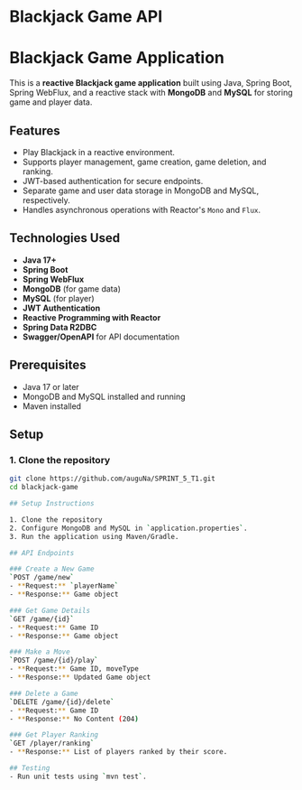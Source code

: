 # Blackjack Game API
# Blackjack Game Application

This is a **reactive Blackjack game application** built using Java, Spring Boot, Spring WebFlux, and a reactive stack with **MongoDB** and **MySQL** for storing game and player data.

## Features
- Play Blackjack in a reactive environment.
- Supports player management, game creation, game deletion, and ranking.
- JWT-based authentication for secure endpoints.
- Separate game and user data storage in MongoDB and MySQL, respectively.
- Handles asynchronous operations with Reactor's `Mono` and `Flux`.

## Technologies Used
- **Java 17+**
- **Spring Boot**
- **Spring WebFlux**
- **MongoDB** (for game data)
- **MySQL** (for player)
- **JWT Authentication**
- **Reactive Programming with Reactor**
- **Spring Data R2DBC**
- **Swagger/OpenAPI** for API documentation

## Prerequisites
- Java 17 or later
- MongoDB and MySQL installed and running
- Maven installed

## Setup

### 1. Clone the repository
```bash
git clone https://github.com/auguNa/SPRINT_5_T1.git
cd blackjack-game

## Setup Instructions

1. Clone the repository
2. Configure MongoDB and MySQL in `application.properties`.
3. Run the application using Maven/Gradle.

## API Endpoints

### Create a New Game
`POST /game/new`
- **Request:** `playerName`
- **Response:** Game object

### Get Game Details
`GET /game/{id}`
- **Request:** Game ID
- **Response:** Game object

### Make a Move
`POST /game/{id}/play`
- **Request:** Game ID, moveType
- **Response:** Updated Game object

### Delete a Game
`DELETE /game/{id}/delete`
- **Request:** Game ID
- **Response:** No Content (204)

### Get Player Ranking
`GET /player/ranking`
- **Response:** List of players ranked by their score.

## Testing
- Run unit tests using `mvn test`.

